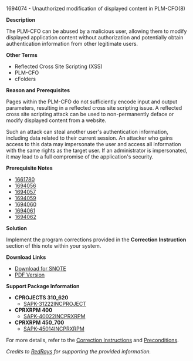 1694074 - Unauthorized modification of displayed content in PLM-CFO(8)

**Description**

The PLM-CFO can be abused by a malicious user, allowing them to modify displayed application content without authorization and potentially obtain authentication information from other legitimate users.

**Other Terms**
- Reflected Cross Site Scripting (XSS)
- PLM-CFO
- cFolders

**Reason and Prerequisites**

Pages within the PLM-CFO do not sufficiently encode input and output parameters, resulting in a reflected cross site scripting issue. A reflected cross site scripting attack can be used to non-permanently deface or modify displayed content from a website.

Such an attack can steal another user's authentication information, including data related to their current session. An attacker who gains access to this data may impersonate the user and access all information with the same rights as the target user. If an administrator is impersonated, it may lead to a full compromise of the application's security.

**Prerequisite Notes**
- [1661780](https://me.sap.com/notes/1661780)
- [1694056](https://me.sap.com/notes/1694056)
- [1694057](https://me.sap.com/notes/1694057)
- [1694059](https://me.sap.com/notes/1694059)
- [1694060](https://me.sap.com/notes/1694060)
- [1694061](https://me.sap.com/notes/1694061)
- [1694062](https://me.sap.com/notes/1694062)

**Solution**

Implement the program corrections provided in the **Correction Instruction** section of this note within your system.

**Download Links**
- [Download for SNOTE](https://notesdownloads.sap.com/note/0040000010065402017)
- [PDF Version](https://userapps.support.sap.com/sap/support/sfm/notes/print/0001694074?language=en-US&token=638738B6B0333A110EC4240A80EC8050)

**Support Package Information**
- **CPROJECTS 310_620**
  - [SAPK-31222INCPROJECT](https://me.sap.com/supportpackage/SAPK-31222INCPROJECT)
- **CPRXRPM 400**
  - [SAPK-40022INCPRXRPM](https://me.sap.com/supportpackage/SAPK-40022INCPRXRPM)
- **CPRXRPM 450_700**
  - [SAPK-45014INCPRXRPM](https://me.sap.com/supportpackage/SAPK-45014INCPRXRPM)

For more details, refer to the [Correction Instructions](https://me.sap.com/corrins/0001694074/381) and [Preconditions](https://me.sap.com/notes/1466863).

*Credits to [RedRays](https://redrays.io) for supporting the provided information.*